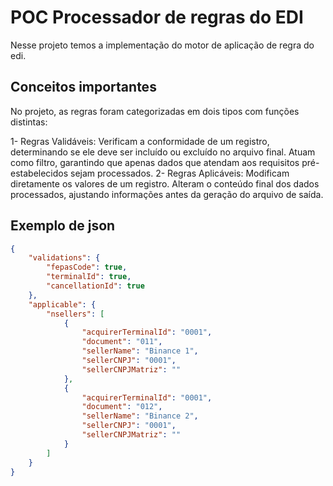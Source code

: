 # POC Processador de regras do EDI

Nesse projeto temos a implementação do motor de aplicação de regra do edi.

## Conceitos importantes

No projeto, as regras foram categorizadas em dois tipos com funções distintas:

1- Regras Validáveis: Verificam a conformidade de um registro, determinando se ele deve ser incluído ou excluído no arquivo final. Atuam como filtro, garantindo que apenas dados que atendam aos requisitos pré-estabelecidos sejam processados.
2- Regras Aplicáveis: Modificam diretamente os valores de um registro. Alteram o conteúdo final dos dados processados, ajustando informações antes da geração do arquivo de saída.

## Exemplo de json

```json
{
    "validations": {
        "fepasCode": true, 
        "terminalId": true, 
        "cancellationId": true
    },
    "applicable": {
        "nsellers": [
            {
                "acquirerTerminalId": "0001",
                "document": "011",
                "sellerName": "Binance 1",
                "sellerCNPJ": "0001",
                "sellerCNPJMatriz": ""
            },
            {
                "acquirerTerminalId": "0001",
                "document": "012",
                "sellerName": "Binance 2",
                "sellerCNPJ": "0001",
                "sellerCNPJMatriz": ""
            }
        ]
    }
}
```